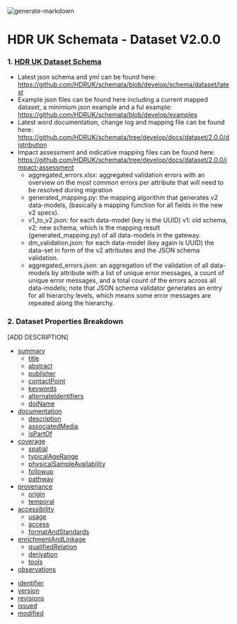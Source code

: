 ![generate-markdown](https://github.com/HDRUK/schemata/workflows/generate-markdown/badge.svg)

# HDR UK Schemata - Dataset V2.0.0

### 1. [HDR UK Dataset Schema](https://github.com/HDRUK/schemata/blob/develop/docs/dataset/latest/dataset.md)

 - Latest json schema and yml can be found here:  https://github.com/HDRUK/schemata/blob/develop/schema/dataset/latest
 - Example json files can be found here including a current mapped dataset, a minimium json example and a ful example: https://github.com/HDRUK/schemata/blob/develop/examples 
 - Latest word documentation, change log and mapping file can be found here: https://github.com/HDRUK/schemata/tree/develop/docs/dataset/2.0.0/distribution
 - Impact assessment and indicative mapping files can be found here: https://github.com/HDRUK/schemata/tree/develop/docs/dataset/2.0.0/impact-assessment
      - aggregated_errors.xlsx: aggregated validation errors with an overview on the most common errors per attribute that will need to be resolved during migration
      - generated_mapping.py: the mapping algorithm that generates v2 data-models, (basically a mapping function for all fields in the new v2 specs).
      - v1_to_v2.json: for each data-model (key is the UUID) v1: old schema, v2: new schema, which is the mapping result (generated_mapping.py) of all data-models in the gateway.
      - dm_validation.json: for each data-model (key again is UUID) the data-set in form of the v2 attributes and the JSON schema validation.
      - aggregated_errors.json: an aggregation of the validation of all data-models by attribute with a list of unique error messages, a count of unique error messages, and a total count of the errors across all data-models; note that JSON schema validator generates an entry for all hierarchy levels, which means some error messages are repeated along the hierarchy.

### 2. Dataset Properties Breakdown

[ADD DESCRIPTION]

<!--ts-->

   * [summary](https://github.com/HDRUK/schemata/blob/develop/docs/dataset/latest/dataset-properties-summary.md#summary-schema)
      * [title](https://github.com/HDRUK/schemata/blob/develop/docs/dataset/latest/dataset-properties-summary.md#title)
      * [abstract](https://github.com/HDRUK/schemata/blob/develop/docs/dataset/latest/dataset-properties-summary.md#abstract)
      * [publisher](https://github.com/HDRUK/schemata/blob/develop/docs/dataset/latest/dataset-properties-summary.md#publisher)
      * [contactPoint](https://github.com/HDRUK/schemata/blob/develop/docs/dataset/latest/dataset-properties-summary.md#contactpoint)
      * [keywords](https://github.com/HDRUK/schemata/blob/develop/docs/dataset/latest/dataset-properties-summary.md#keywords)
      * [alternateIdentifiers](https://github.com/HDRUK/schemata/blob/develop/docs/dataset/latest/dataset-properties-summary.md#alternateidentifiers)
      * [doiName](https://github.com/HDRUK/schemata/blob/develop/docs/dataset/latest/dataset-properties-summary.md#doiname)
   * [documentation](https://github.com/HDRUK/schemata/blob/develop/docs/dataset/latest/dataset-properties-documentation.md#documentation-schema)
      * [description](https://github.com/HDRUK/schemata/blob/develop/docs/dataset/latest/dataset-properties-documentation.md#description)
      * [associatedMedia](https://github.com/HDRUK/schemata/blob/develop/docs/dataset/latest/dataset-properties-documentation.md#associatedmedia)
      * [isPartOf](https://github.com/HDRUK/schemata/blob/develop/docs/dataset/latest/dataset-properties-documentation.md#ispartof)
   * [coverage](https://github.com/HDRUK/schemata/blob/develop/docs/dataset/latest/dataset-properties-coverage.md#coverage-schema)
      * [spatial](https://github.com/HDRUK/schemata/blob/develop/docs/dataset/latest/dataset-properties-coverage.md#spatial)
      * [typicalAgeRange](https://github.com/HDRUK/schemata/blob/develop/docs/dataset/latest/dataset-properties-coverage.md#typicalagerange)
      * [physicalSampleAvailability](https://github.com/HDRUK/schemata/blob/develop/docs/dataset/latest/dataset-properties-coverage.md#physicalsampleavailability)
      * [followup](https://github.com/HDRUK/schemata/blob/develop/docs/dataset/latest/dataset-properties-coverage.md#followup)
      * [pathway](https://github.com/HDRUK/schemata/blob/develop/docs/dataset/latest/dataset-properties-coverage.md#pathway)
   * [provenance](https://github.com/HDRUK/schemata/blob/develop/docs/dataset/latest/dataset-properties-provenance.md#provenance-schema)
      * [origin](https://github.com/HDRUK/schemata/blob/develop/docs/dataset/latest/dataset-properties-provenance.md#origin)
      * [temporal](https://github.com/HDRUK/schemata/blob/develop/docs/dataset/latest/dataset-properties-provenance.md#temporal)
   * [accessibility](https://github.com/HDRUK/schemata/blob/develop/docs/dataset/latest/dataset-properties-accessibility.md#accessibility-schema)
      * [usage](https://github.com/HDRUK/schemata/blob/develop/docs/dataset/latest/dataset-properties-accessibility.md#usage)
      * [access](https://github.com/HDRUK/schemata/blob/develop/docs/dataset/latest/dataset-properties-accessibility.md#access)
      * [formatAndStandards](https://github.com/HDRUK/schemata/blob/develop/docs/dataset/latest/dataset-properties-accessibility.md#formatandstandards)
   * [enrichmentAndLinkage](https://github.com/HDRUK/schemata/blob/develop/docs/dataset/latest/dataset-properties-enrichment-and-linkage.md#enrichment-and-linkage-schema)
      * [qualifiedRelation](https://github.com/HDRUK/schemata/blob/develop/docs/dataset/latest/dataset-properties-enrichment-and-linkage.md#qualifiedrelation)
      * [derivation](https://github.com/HDRUK/schemata/blob/develop/docs/dataset/latest/dataset-properties-enrichment-and-linkage.md#derivation)
      * [tools](https://github.com/HDRUK/schemata/blob/develop/docs/dataset/latest/dataset-properties-enrichment-and-linkage.md#tools)
   * [observations](https://github.com/HDRUK/schemata/blob/develop/docs/dataset/latest/dataset-properties-observations.md#observations-schema)

<!--te-->



   * [identifier](https://github.com/HDRUK/schemata/blob/develop/docs/dataset/latest/dataset-properties-dataset-identifier.md#dataset-identifier-schema)
   * [version](https://github.com/HDRUK/schemata/blob/develop/docs/dataset/latest/dataset-properties-dataset-version.md#dataset-version-schema)
 * [revisions](https://github.com/HDRUK/schemata/blob/develop/docs/dataset/latest/dataset-properties-dataset-revisions.md#dataset-revisions-schema)
 * [issued](https://github.com/HDRUK/schemata/blob/develop/docs/dataset/latest/dataset-properties-creation-date.md#creation-date-schema)
 * [modified](https://github.com/HDRUK/schemata/blob/develop/docs/dataset/latest/dataset-properties-modification-date.md#modification-date-schema)
